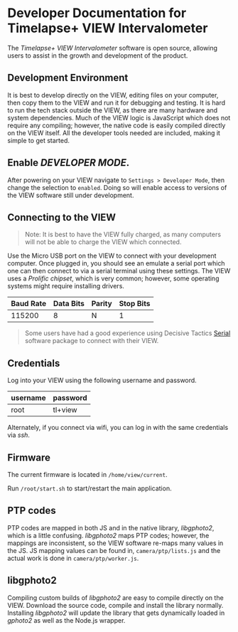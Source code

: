 # Developer Documentation for Timelapse+ VIEW Intervalometer

The _Timelapse+ VIEW Intervalometer_ software is open source, allowing users to assist in the growth and development of the product.

## Development Environment

It is best to develop directly on the VIEW, editing files on your computer, then copy them to the VIEW and run it for debugging and testing.  It is hard to run the tech stack outside the VIEW, as there are many hardware and system dependencies. Much of the VIEW logic is JavaScript which does not require any compiling; however, the native code is easily compiled directly on the VIEW itself.  All the developer tools needed are included, making it simple to get started. 

## Enable _DEVELOPER MODE_. 

After powering on your VIEW navigate to ```Settings > Developer Mode```, then change the selection to ```enabled```.  Doing so will enable access to versions of the VIEW software still under development.

## Connecting to the VIEW

> Note: It is best to have the VIEW fully charged, as many computers will not be able to charge the VIEW which connected.

Use the Micro USB port on the VIEW to connect with your development computer.  Once plugged in, you should see an emulate a serial port which one can then connect to via a serial terminal using these settings.  The VIEW uses a _Prolific chipset_, which is very common; however, some operating systems might require installing drivers.

| Baud Rate | Data Bits | Parity | Stop Bits |
|-----------|-----------|--------|-----------|
| 115200    | 8         | N      | 1         |

> Some users have had a good experience using Decisive Tactics [Serial](https://www.decisivetactics.com/products/serial/) software package to connect with their VIEW.

## Credentials

Log into your VIEW using the following username and password.

| username | password |
|----------|----------|
| root     | tl+view  |

Alternately, if you connect via wifi, you can log in with the same credentials via _ssh_.

## Firmware

The current firmware is located in ```/home/view/current```.

Run ```/root/start.sh``` to start/restart the main application.

## PTP codes

PTP codes are mapped in both JS and in the native library, _libgphoto2_, which is a little confusing. _libgphoto2_ maps PTP codes; however, the mappings are inconsistent, so the VIEW software re-maps many values in the JS. JS mapping values can be found in, ```camera/ptp/lists.js``` and the actual work is done in ```camera/ptp/worker.js```.

## libgphoto2

Compiling custom builds of _libgphoto2_ are easy to compile directly on the VIEW.  Download the source code, compile and install the library normally. Installing _libgphoto2_ will update the library that gets dynamically loaded in _gphoto2_ as well as the Node.js wrapper.
